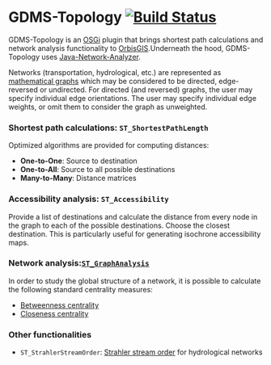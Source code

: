 # GDMS-Topology [![Build  Status](https://travis-ci.org/irstv/gdms-topology.png?branch=master)](https://travis-ci.org/irstv/gdms-topology)

GDMS-Topology is an [OSGi](http://www.osgi.org/Main/HomePage) plugin that brings
shortest path calculations and network analysis functionality to
[OrbisGIS](http://www.orbisgis.org/).Underneath the hood, GDMS-Topology uses
[Java-Network-Analyzer](https://github.com/agouge/Java-Network-Analyzer).

Networks (transportation, hydrological, etc.) are represented as [mathematical
graphs](http://en.wikipedia.org/wiki/Graph_theory) which may be considered to be
directed, edge-reversed or undirected. For directed (and reversed) graphs, the
user may specify individual edge orientations. The user may specify individual
edge weights, or omit them to consider the graph as unweighted.

### Shortest path calculations: `ST_ShortestPathLength`
Optimized algorithms are provided for computing distances:

* **One-to-One**: Source to destination
* **One-to-All**: Source to all possible destinations
* **Many-to-Many**: Distance matrices

### Accessibility analysis: `ST_Accessibility`
Provide a list of destinations and calculate the distance from every node in the
graph to each of the possible destinations. Choose the closest destination. This
is particularly useful for generating isochrone accessibility maps.

### Network analysis:[`ST_GraphAnalysis`](https://github.com/irstv/gdms-topology/wiki/Graph-analysis-on-a-transportation-network)
In order to study the global structure of a network, it is possible to calculate
the following standard centrality measures:

* [Betweenness centrality](http://en.wikipedia.org/wiki/Betweenness_centrality)
* [Closeness centrality](http://en.wikipedia.org/wiki/Centrality#Closeness_centrality)

### Other functionalities
* `ST_StrahlerStreamOrder`: [Strahler stream order](http://en.wikipedia.org/wiki/Strahler_number) for hydrological networks
